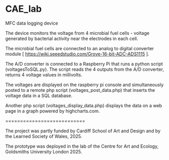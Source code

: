 # CAE_lab
MFC data logging device

The device monitors the voltage from 4 microbial fuel cells - voltage generated by bacterial activity near the electrodes in each cell.

The microbial fuel cells are connected to an analog to digital converter module [ https://wiki.seeedstudio.com/Grove-16-bit-ADC-ADS1115 ]. 

The A/D converter is connected to a Raspberry Pi that runs a python script (voltagesToSQL.py). The script reads the 4 outputs from the A/D converter, returns 4 voltage values in millivolts. 

The voltages are displayed on the raspberry pi console and simultaneously posted to a remote php script (voltages_post_data.php) that inserts the voltage data in a SQL database. 

Another php script (voltages_display_data.php) displays the data on a web page in a graph powered by highcharts.com.

===========================

The project was partly funded by Cardiff School of Art and Design and by the Learned Society of Wales, 2025. 

The prototype was deployed in the lab of the Centre for Art and Ecology, Goldsmiths University London 2025.



